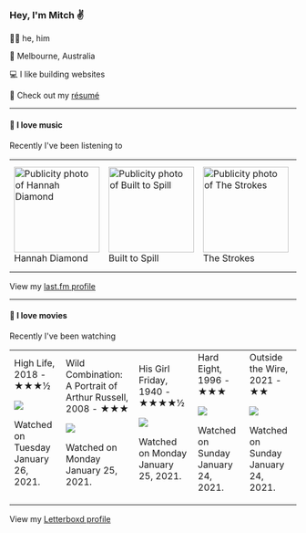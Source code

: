 <article><h3>Hey, I&#x27;m Mitch ✌️</h3><section><p>🙆‍♂️ he, him</p><p>📍 Melbourne, Australia</p><p>💻 I like building websites</p><p>📝 Check out my <a href="https://github.com/my-slab/resume">résumé</a></p></section><hr/><section><h4>💽 I love music</h4><p>Recently I&#x27;ve been listening to</p><table><tbody><td><img src="https://lastfm.freetls.fastly.net/i/u/174s/1a4469098e8cccd85e614baa63c4972a.png" height="150px" alt="Publicity photo of Hannah Diamond"/><br/>Hannah Diamond</td><td><img src="https://lastfm.freetls.fastly.net/i/u/174s/9fccb0991edd409fb822d711298eaabe.png" height="150px" alt="Publicity photo of Built to Spill"/><br/>Built to Spill</td><td><img src="https://lastfm.freetls.fastly.net/i/u/174s/29c98431ed68a10f110cf47c89f174b3.png" height="150px" alt="Publicity photo of The Strokes"/><br/>The Strokes</td><td><img src="https://lastfm.freetls.fastly.net/i/u/174s/efae0076093d4a0ccadcbe7b8e4276a3.png" height="150px" alt="Publicity photo of Arthur Russell"/><br/>Arthur Russell</td><td><img src="https://lastfm.freetls.fastly.net/i/u/174s/4449abb909cbcfcec813ab4999688d04.png" height="150px" alt="Publicity photo of Rolling Blackouts Coastal Fever"/><br/>Rolling Blackouts Coastal Fever</td></tbody></table><span>View my <a href="https://www.last.fm/user/mylsb">last.fm profile</a></span></section><hr/><section><h4>📼 I love movies</h4><p>Recently I&#x27;ve been watching</p><table><tbody><td>High Life, 2018 - ★★★½<br/><span> <p><img src="https://a.ltrbxd.com/resized/sm/upload/d7/uh/1s/rj/wElOvH7H6sLElsTOLu1MY6oWRUx-0-500-0-750-crop.jpg?k=eb7cf8940d"/></p> <p>Watched on Tuesday January 26, 2021.</p> </span></td><td>Wild Combination: A Portrait of Arthur Russell, 2008 - ★★★<br/><span> <p><img src="https://a.ltrbxd.com/resized/film-poster/1/2/2/3/3/12233-wild-combination-a-portrait-of-arthur-russell-0-500-0-750-crop.jpg?k=bd800d376a"/></p> <p>Watched on Monday January 25, 2021.</p> </span></td><td>His Girl Friday, 1940 - ★★★★½<br/><span> <p><img src="https://a.ltrbxd.com/resized/film-poster/4/9/8/8/6/49886-his-girl-friday-0-500-0-750-crop.jpg?k=de7fc9380a"/></p> <p>Watched on Monday January 25, 2021.</p> </span></td><td>Hard Eight, 1996 - ★★★<br/><span> <p><img src="https://a.ltrbxd.com/resized/film-poster/4/7/9/1/3/47913-hard-eight-0-500-0-750-crop.jpg?k=eab799d4e1"/></p> <p>Watched on Sunday January 24, 2021.</p> </span></td><td>Outside the Wire, 2021 - ★★<br/><span> <p><img src="https://a.ltrbxd.com/resized/film-poster/6/9/5/1/5/7/695157-outside-the-wire-0-500-0-750-crop.jpg?k=26b870e057"/></p> <p>Watched on Sunday January 24, 2021.</p> </span></td></tbody></table><span>View my <a href="https://letterboxd.com/myslab/">Letterboxd profile</a></span></section></article>